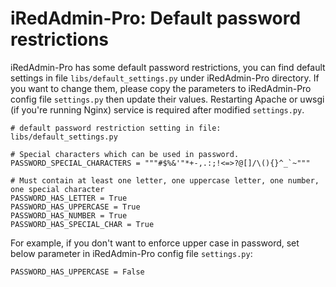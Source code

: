 # iRedAdmin-Pro: Default password restrictions

iRedAdmin-Pro has some default password restrictions, you can find default
settings in file `libs/default_settings.py` under iRedAdmin-Pro directory.
If you want to change them, please copy the parameters to iRedAdmin-Pro config
file `settings.py` then update their values. Restarting Apache or uwsgi (if
you're running Nginx) service is required after modified `settings.py`.

```
# default password restriction setting in file: libs/default_settings.py

# Special characters which can be used in password.
PASSWORD_SPECIAL_CHARACTERS = """#$%&'"*+-,.:;!<=>?@[]/\(){}^_`~"""

# Must contain at least one letter, one uppercase letter, one number, one special character
PASSWORD_HAS_LETTER = True
PASSWORD_HAS_UPPERCASE = True
PASSWORD_HAS_NUMBER = True
PASSWORD_HAS_SPECIAL_CHAR = True
```

For example, if you don't want to enforce upper case in password, set below
parameter in iRedAdmin-Pro config file `settings.py`:

```
PASSWORD_HAS_UPPERCASE = False
```
